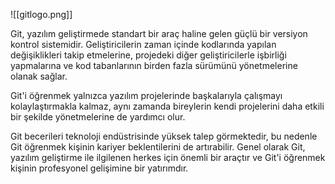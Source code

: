 
![[gitlogo.png]]

Git, yazılım geliştirmede standart bir araç haline gelen güçlü bir versiyon kontrol sistemidir. Geliştiricilerin zaman içinde kodlarında yapılan değişiklikleri takip etmelerine, projedeki diğer geliştiricilerle işbirliği yapmalarına ve kod tabanlarının birden fazla sürümünü yönetmelerine olanak sağlar. 

Git'i öğrenmek yalnızca yazılım projelerinde başkalarıyla çalışmayı kolaylaştırmakla kalmaz, aynı zamanda bireylerin kendi projelerini daha etkili bir şekilde yönetmelerine de yardımcı olur. 

Git becerileri teknoloji endüstrisinde yüksek talep görmektedir, bu nedenle Git öğrenmek kişinin kariyer beklentilerini de artırabilir. Genel olarak Git, yazılım geliştirme ile ilgilenen herkes için önemli bir araçtır ve Git'i öğrenmek kişinin profesyonel gelişimine bir yatırımdır.

